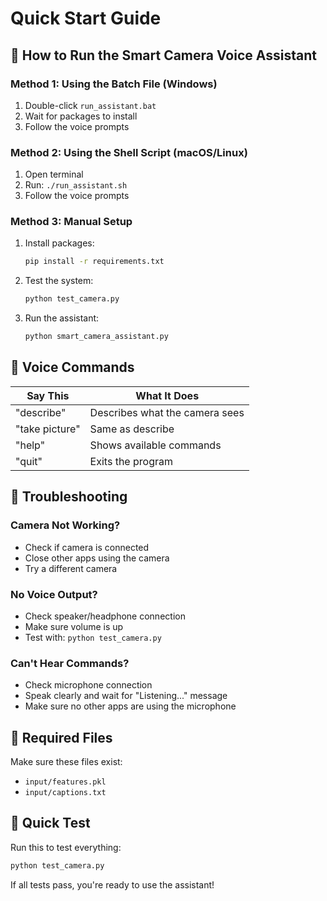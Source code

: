 # Quick Start Guide

## 🚀 How to Run the Smart Camera Voice Assistant

### Method 1: Using the Batch File (Windows)
1. Double-click `run_assistant.bat`
2. Wait for packages to install
3. Follow the voice prompts

### Method 2: Using the Shell Script (macOS/Linux)
1. Open terminal
2. Run: `./run_assistant.sh`
3. Follow the voice prompts

### Method 3: Manual Setup
1. Install packages:
   ```bash
   pip install -r requirements.txt
   ```

2. Test the system:
   ```bash
   python test_camera.py
   ```

3. Run the assistant:
   ```bash
   python smart_camera_assistant.py
   ```

## 🎤 Voice Commands

| Say This | What It Does |
|----------|--------------|
| "describe" | Describes what the camera sees |
| "take picture" | Same as describe |
| "help" | Shows available commands |
| "quit" | Exits the program |

## 🔧 Troubleshooting

### Camera Not Working?
- Check if camera is connected
- Close other apps using the camera
- Try a different camera

### No Voice Output?
- Check speaker/headphone connection
- Make sure volume is up
- Test with: `python test_camera.py`

### Can't Hear Commands?
- Check microphone connection
- Speak clearly and wait for "Listening..." message
- Make sure no other apps are using the microphone

## 📁 Required Files

Make sure these files exist:
- `input/features.pkl`
- `input/captions.txt`

## 🎯 Quick Test

Run this to test everything:
```bash
python test_camera.py
```

If all tests pass, you're ready to use the assistant!
